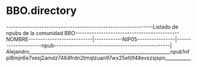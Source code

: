 # BBO.directory
--------------------------------------------------------------Listado de npubs de la comunidad BBO--------------------------------------------
NOMBRE---------------------------|------------NIP05----------------|---------------------npub-------------------------------------------------|
Alejandro____________________________________________________________npub1nfpl8mjn6e7xesj2amdz7464frdn2tmqlzuan97wx25et0f48evszsjspn___________


